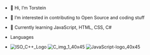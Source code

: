 - 👋 Hi, I’m Torstein
- 👀 I’m interested in contributing to Open Source and coding stuff
-  🌱 Currently learning JavaScript, HTML, CSS, C#

-  Languages
- ![ISO_C++_Logo](https://github.com/Trind20/Trind20/assets/141224356/cbf56189-e4c7-4536-9870-435cc429c75d)
  ![C_img_1_40x45](https://github.com/Trind20/Trind20/assets/141224356/535c4f0f-f037-46ce-8d97-919f800cc1a8)
  ![JavaScript-logo_40x45](https://github.com/Trind20/Trind20/assets/141224356/24ad8121-c40b-4d78-be22-e57ed38dcbfd)



<!---
Trind20/Trind20 is a ✨ special ✨ repository because its `README.md` (this file) appears on your GitHub profile.
You can click the Preview link to take a look at your changes.
--->
